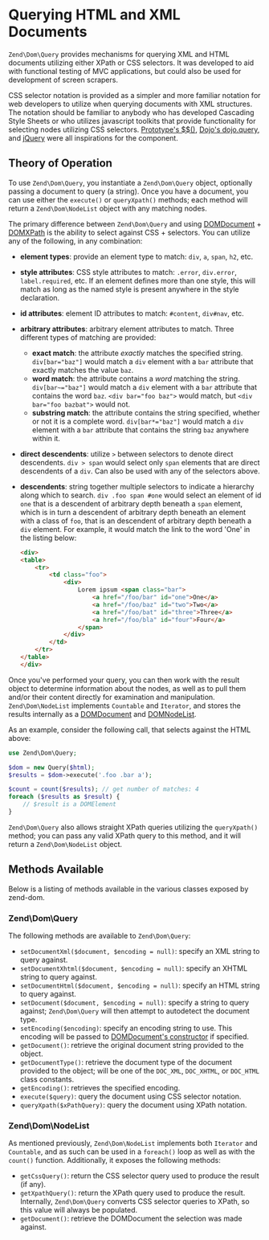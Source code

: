 # Querying HTML and XML Documents

`Zend\Dom\Query` provides mechanisms for querying XML and HTML documents
utilizing either XPath or CSS selectors. It was developed to aid with functional
testing of MVC applications, but could also be used for development of screen
scrapers.

CSS selector notation is provided as a simpler and more familiar notation for
web developers to utilize when querying documents with XML structures. The
notation should be familiar to anybody who has developed Cascading Style Sheets
or who utilizes javascript toolkits that provide functionality for selecting
nodes utilizing CSS selectors.  [Prototype's $$()](http://prototypejs.org/api/utility/dollar-dollar),
[Dojo's dojo.query](http://api.dojotoolkit.org/jsdoc/dojo/HEAD/dojo.query), and
[jQuery](https://jquery.com) were all inspirations for the component.

## Theory of Operation

To use `Zend\Dom\Query`, you instantiate a `Zend\Dom\Query` object, optionally
passing a document to query (a string). Once you have a document, you can use
either the `execute()` or `queryXpath()` methods; each method will return a
`Zend\Dom\NodeList` object with any matching nodes.

The primary difference between `Zend\Dom\Query` and using
[DOMDocument](http://php.net/domdocument) + [DOMXPath](http://php.net/domxpath)
is the ability to select against CSS + selectors. You can utilize any of the
following, in any combination:

- **element types**: provide an element type to match: `div`, `a`, `span`, `h2`, etc.
- **style attributes**: CSS style attributes to match: `.error`, `div.error`,
  `label.required`, etc. If an element defines more than one style, this will
  match as long as the named style is present anywhere in the style declaration.
- **id attributes**: element ID attributes to match: `#content`, `div#nav`, etc.
- **arbitrary attributes**: arbitrary element attributes to match. Three
  different types of matching are provided:
    - **exact match**: the attribute *exactly* matches the specified string.
      `div[bar="baz"]` would match a `div` element with a `bar` attribute that
      exactly matches the value `baz`.
    - **word match**: the attribute contains a *word* matching the string.
      `div[bar~="baz"]` would match a `div` element with a `bar` attribute that
      contains the word `baz`. `<div bar="foo baz">` would match, but
      `<div bar="foo bazbat">` would not.
    - **substring match**: the attribute contains the string specified, whether or
      not it is a complete word. `div[bar*="baz"]` would match a `div` element
      with a `bar` attribute that contains the string `baz` anywhere within it.
- **direct descendents**: utilize `>` between selectors to denote direct
  descendents. `div > span` would select only `span` elements that are direct
  descendents of a `div`. Can also be used with any of the selectors above.
- **descendents**: string together multiple selectors to indicate a hierarchy along which to search.
  `div .foo span #one` would select an element of id `one` that is a descendent
  of arbitrary depth beneath a `span` element, which is in turn a descendent of
  arbitrary depth beneath an element with a class of `foo`, that is an
  descendent of arbitrary depth beneath a `div` element. For example, it would
  match the link to the word 'One' in the listing below:

    ```html
    <div>
    <table>
        <tr>
            <td class="foo">
                <div>
                    Lorem ipsum <span class="bar">
                        <a href="/foo/bar" id="one">One</a>
                        <a href="/foo/baz" id="two">Two</a>
                        <a href="/foo/bat" id="three">Three</a>
                        <a href="/foo/bla" id="four">Four</a>
                    </span>
                </div>
            </td>
        </tr>
    </table>
    </div>
    ```

Once you've performed your query, you can then work with the result object to
determine information about the nodes, as well as to pull them and/or their
content directly for examination and manipulation. `Zend\Dom\NodeList`
implements `Countable` and `Iterator`, and stores the results internally as a
[DOMDocument](http://php.net/domdocument) and [DOMNodeList](http://php.net/domnodelist).

As an example, consider the following call, that selects against the HTML above:

```php
use Zend\Dom\Query;

$dom = new Query($html);
$results = $dom->execute('.foo .bar a');

$count = count($results); // get number of matches: 4
foreach ($results as $result) {
    // $result is a DOMElement
}
```

`Zend\Dom\Query` also allows straight XPath queries utilizing the `queryXpath()`
method; you can pass any valid XPath query to this method, and it will return a
`Zend\Dom\NodeList` object.

## Methods Available

Below is a listing of methods available in the various classes exposed by
zend-dom.

### Zend\\Dom\\Query

The following methods are available to `Zend\Dom\Query`:

- `setDocumentXml($document, $encoding = null)`: specify an XML string to query against.
- `setDocumentXhtml($document, $encoding = null)`: specify an XHTML string to query against.
- `setDocumentHtml($document, $encoding = null)`: specify an HTML string to query against.
- `setDocument($document, $encoding = null)`: specify a string to query against;
  `Zend\Dom\Query` will then attempt to autodetect the document type.
- `setEncoding($encoding)`: specify an encoding string to use. This encoding
  will be passed to [DOMDocument's constructor](http://php.net/domdocument.construct)
  if specified.
- `getDocument()`: retrieve the original document string provided to the object.
- `getDocumentType()`: retrieve the document type of the document provided to
  the object; will be one of the `DOC_XML`, `DOC_XHTML`, or `DOC_HTML` class
  constants.
- `getEncoding()`: retrieves the specified encoding.
- `execute($query)`: query the document using CSS selector notation.
- `queryXpath($xPathQuery)`: query the document using XPath notation.

### Zend\\Dom\\NodeList

As mentioned previously, `Zend\Dom\NodeList` implements both `Iterator` and
`Countable`, and as such can be used in a `foreach()` loop as well as with the
`count()` function. Additionally, it exposes the following methods:

- `getCssQuery()`: return the CSS selector query used to produce the result (if
  any).
- `getXpathQuery()`: return the XPath query used to produce the result.
  Internally, `Zend\Dom\Query` converts CSS selector queries to XPath, so this
  value will always be populated.
- `getDocument()`: retrieve the DOMDocument the selection was made against.
